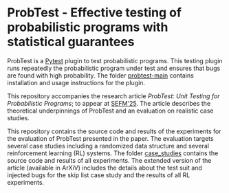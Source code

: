 # ProbTest - Effective testing of probabilistic programs with statistical guarantees

ProbTest is a [Pytest](https://docs.pytest.org/) plugin to test probabilistic programs. This testing plugin runs repeatedly the probabilistic program under test and ensures that bugs are found with high probability. The folder [probtest-main](probtest-main/) contains installation and usage instructions for the plugin.

This repository accompanies the research article <i>ProbTest: Unit Testing for Probabilistic Programs</i>; to appear at [SEFM'25](https://sefm-conference.github.io/2025/). The article describes the theoretical underpinnings of ProbTest and an evaluation on realistic case studies.

This repository contains the source code and results of the experiments for the evaluation of ProbTest presented in the paper. The evaluation targets several case studies including a randomized data structure and several reinforcement learning (RL) systems. The folder [case_studies](case_studies/) contains the source code and results of all experiments. The extended version of the article (available in ArXiV) includes the details about the test suit and injected bugs for the skip list case study and the results of all RL experiments.




